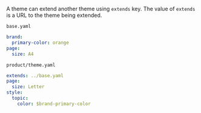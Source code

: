 A theme can extend another theme using `extends` key. The value of `extends` is a URL to the theme being extended.

`base.yaml`

```yaml
brand:
  primary-color: orange
page:
  size: A4
```

`product/theme.yaml`

```yaml
extends: ../base.yaml
page:
  size: Letter
style:
  topic:
    color: $brand-primary-color
```
